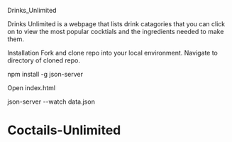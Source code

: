 Drinks_Unlimited

Drinks Unlimited is a webpage that lists drink catagories that you can click on to view the most popular cocktials and the ingredients needed to make them.

Installation
Fork and clone repo into your local environment. Navigate to directory of cloned repo.

npm install -g json-server 

Open index.html

json-server --watch data.json
# Coctails-Unlimited
